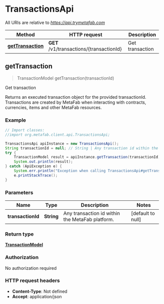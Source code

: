 # TransactionsApi

All URIs are relative to *https://api.trymetafab.com*

Method | HTTP request | Description
------------- | ------------- | -------------
[**getTransaction**](TransactionsApi.md#getTransaction) | **GET** /v1/transactions/{transactionId} | Get transaction



## getTransaction

> TransactionModel getTransaction(transactionId)

Get transaction

Returns an executed transaction object for the provided transactionId. Transactions are created by MetaFab when interacting with contracts, currencies, items and other MetaFab resources.

### Example

```java
// Import classes:
//import org.metafab.client.api.TransactionsApi;

TransactionsApi apiInstance = new TransactionsApi();
String transactionId = null; // String | Any transaction id within the MetaFab platform.
try {
    TransactionModel result = apiInstance.getTransaction(transactionId);
    System.out.println(result);
} catch (ApiException e) {
    System.err.println("Exception when calling TransactionsApi#getTransaction");
    e.printStackTrace();
}
```

### Parameters


Name | Type | Description  | Notes
------------- | ------------- | ------------- | -------------
 **transactionId** | **String**| Any transaction id within the MetaFab platform. | [default to null]

### Return type

[**TransactionModel**](TransactionModel.md)

### Authorization

No authorization required

### HTTP request headers

- **Content-Type**: Not defined
- **Accept**: application/json

